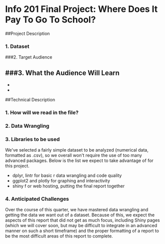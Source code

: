 # Info 201 Final Project: Where Does It Pay To Go To School?

##Project Description
### 1. Dataset

###2. Target Audience

###3. What the Audience Will Learn
-
-
-

##Technical Description
### 1. How will we read in the file?

### 2. Data Wrangling

### 3. Libraries to be used
We've selected a fairly simple dataset to be analyzed (numerical data, formatted as .csv), so we overall won't require the use of too many advanced packages. Below is the list we expect to take advantage of for this project.
- dplyr, lintr for basic r data wrangling and code quality
- ggplot2 and plotly for graphing and interactivity
- shiny f or web hosting, putting the final report together

### 4. Anticipated Challenges
Over the course of this quarter, we have mastered data wrangling and getting the data we want out of a dataset. Because of this, we expect the aspects of this report that did not get as much focus, including Shiny pages (which we will cover soon, but may be difficult to integrate in an advanced manner on such a short timeframe) and the proper formatting of a report to be the most difficult areas of this report to complete.
